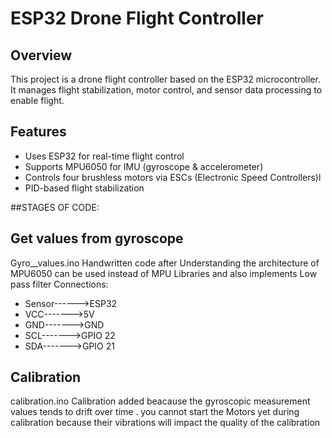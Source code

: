 # ESP32 Drone Flight Controller

## Overview
This project is a drone flight controller based on the ESP32 microcontroller. It manages flight stabilization, motor control, and sensor data processing to enable  flight.

## Features
- Uses ESP32 for real-time flight control
- Supports MPU6050 for IMU (gyroscope & accelerometer)
- Controls four brushless motors via ESCs (Electronic Speed Controllers)l
- PID-based flight stabilization

##STAGES OF CODE:
## Get values from gyroscope
Gyro__values.ino Handwritten code after Understanding the architecture of MPU6050 can be used instead of MPU Libraries  and also implements Low pass filter
 Connections:
- Sensor------>ESP32
- VCC------->5V
- GND------->GND
- SCL------->GPIO 22
- SDA------->GPIO 21


## Calibration
calibration.ino Calibration added beacause the gyroscopic measurement values tends to drift over time . you cannot start the Motors yet during calibration because their vibrations will impact the quality of the calibration
